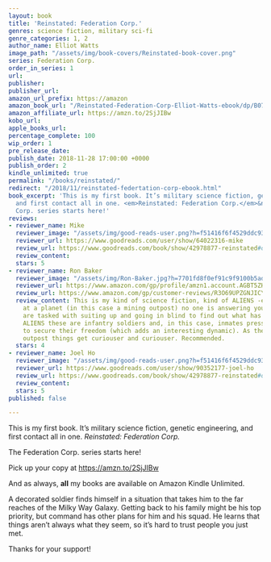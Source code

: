 ```yaml
---
layout: book
title: 'Reinstated: Federation Corp.'
genres: science fiction, military sci-fi
genre_categories: 1, 2
author_name: Elliot Watts
image_path: "/assets/img/book-covers/Reinstated-book-cover.png"
series: Federation Corp.
order_in_series: 1
url: 
publisher: 
publisher_url: 
amazon_url_prefix: https://amazon
amazon_book_url: "/Reinstated-Federation-Corp-Elliot-Watts-ebook/dp/B07KYCT54Z/"
amazon_affiliate_url: https://amzn.to/2SjJIBw
kobo_url: 
apple_books_url: 
percentage_complete: 100
wip_order: 1
pre_release_date: 
publish_date: 2018-11-28 17:00:00 +0000
publish_order: 2
kindle_unlimited: true
permalink: "/books/reinstated/"
redirect: "/2018/11/reinstated-federtation-corp-ebook.html"
book_excerpt: 'This is my first book. It’s military science fiction, genetic engineering,
  and first contact all in one. <em>Reinstated: Federation Corp.</em>&nbsp;The Federation
  Corp. series starts here!'
reviews:
- reviewer_name: Mike
  reviewer_image: "/assets/img/good-reads-user.png?h=f51416f6f4529ddc93d0c2509086d467"
  reviewer_url: https://www.goodreads.com/user/show/64022316-mike
  review_url: https://www.goodreads.com/book/show/42978877-reinstated#other_reviews
  review_content: 
  stars: 5
- reviewer_name: Ron Baker
  reviewer_image: "/assets/img/Ron-Baker.jpg?h=7701fd8f0ef91c9f9100b5ad5741a054"
  reviewer_url: https://www.amazon.com/gp/profile/amzn1.account.AGBT5ZHURXFUYIZD2YBXT7DRZ7IQ
  review_url: https://www.amazon.com/gp/customer-reviews/R3O69UPZGNJICY
  review_content: This is my kind of science fiction, kind of ALIENS -esque. You arrive
    at a planet (in this case a mining outpost) no one is answering your hails, you
    are tasked with suiting up and going in blind to find out what has happened. Like
    ALIENS these are infantry soldiers and, in this case, inmates pressed into service
    to secure their freedom (which adds an interesting dynamic). As they explore the
    outpost things get curiouser and curiouser. Recommended.
  stars: 4
- reviewer_name: Joel Ho
  reviewer_image: "/assets/img/good-reads-user.png?h=f51416f6f4529ddc93d0c2509086d467"
  reviewer_url: https://www.goodreads.com/user/show/90352177-joel-ho
  review_url: https://www.goodreads.com/book/show/42978877-reinstated#other_reviews
  review_content: 
  stars: 5
published: false

---
```

This is my first book. It’s military science fiction, genetic engineering, and first contact all in one. <em>Reinstated: Federation Corp.</em>

The Federation Corp. series starts here!

Pick up your copy at <a href="https://amzn.to/2SjJIBw">https://amzn.to/2SjJIBw</a>

And as always, <strong>all</strong> my books are available on Amazon Kindle Unlimited.

A decorated soldier finds himself in a situation that takes him to the far reaches of the Milky Way Galaxy. Getting back to his family might be his top priority, but command has other plans for him and his squad. He learns that things aren’t always what they seem, so it’s hard to trust people you just met.
            
Thanks for your support!